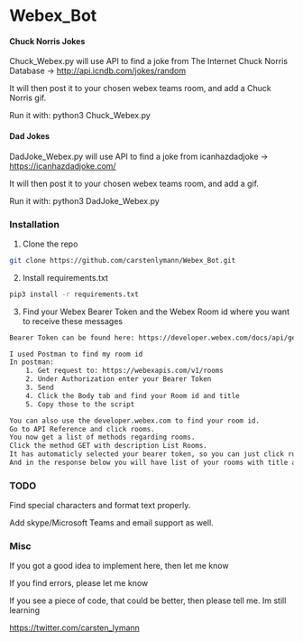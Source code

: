 # Webex_Bot

#### Chuck Norris Jokes
Chuck_Webex.py will use API to find a joke from The Internet Chuck Norris Database -> http://api.icndb.com/jokes/random

It will then post it to your chosen webex teams room, and add a Chuck Norris gif.

Run it with: python3 Chuck_Webex.py

#### Dad Jokes
DadJoke_Webex.py will use API to find a joke from icanhazdadjoke -> https://icanhazdadjoke.com/

It will then post it to your chosen webex teams room, and add a gif.

Run it with: python3 DadJoke_Webex.py


### Installation

1. Clone the repo
```sh
git clone https://github.com/carstenlymann/Webex_Bot.git
```

2. Install requirements.txt
```sh
pip3 install -r requirements.txt
```

3. Find your Webex Bearer Token and the Webex Room id where you want to receive these messages
```sh
Bearer Token can be found here: https://developer.webex.com/docs/api/getting-started

I used Postman to find my room id
In postman:
	1. Get request to: https://webexapis.com/v1/rooms
	2. Under Authorization enter your Bearer Token
	3. Send
	4. Click the Body tab and find your Room id and title
	5. Copy those to the script

You can also use the developer.webex.com to find your room id.
Go to API Reference and click rooms.
You now get a list of methods regarding rooms.
Click the method GET with description List Rooms.
It has automaticly selected your bearer token, so you can just click run.
And in the response below you will have list of your rooms with title and id.

```

### TODO
Find special characters and format text properly.

Add skype/Microsoft Teams and email support as well.

### Misc
If you got a good idea to implement here, then let me know

If you find errors, please let me know

If you see a piece of code, that could be better, then please tell me. Im still learning

https://twitter.com/carsten_lymann
